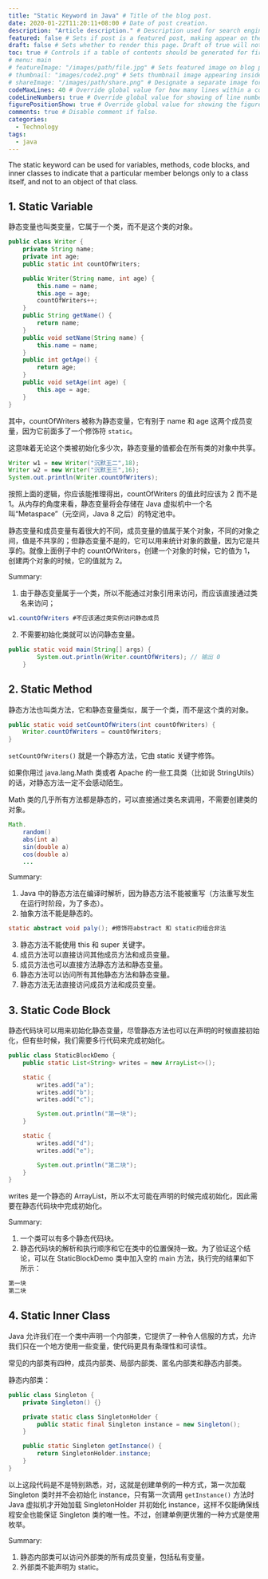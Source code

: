 ```yaml
---
title: "Static Keyword in Java" # Title of the blog post.
date: 2020-01-22T11:20:11+08:00 # Date of post creation.
description: "Article description." # Description used for search engine.
featured: false # Sets if post is a featured post, making appear on the home page side bar.
draft: false # Sets whether to render this page. Draft of true will not be rendered.
toc: true # Controls if a table of contents should be generated for first-level links automatically.
# menu: main
# featureImage: "/images/path/file.jpg" # Sets featured image on blog post.
# thumbnail: "images/code2.png" # Sets thumbnail image appearing inside card on homepage.
# shareImage: "/images/path/share.png" # Designate a separate image for social media sharing.
codeMaxLines: 40 # Override global value for how many lines within a code block before auto-collapsing.
codeLineNumbers: true # Override global value for showing of line numbers within code block.
figurePositionShow: true # Override global value for showing the figure label.
comments: true # Disable comment if false.
categories:
  - Technology
tags:
  - java
---
```

The static keyword can be used for variables, methods, code blocks, and inner classes to indicate that a particular member belongs only to a class itself, and not to an object of that class.
<!--more-->

## 1. Static Variable

静态变量也叫类变量，它属于一个类，而不是这个类的对象。

```java
public class Writer {
    private String name;
    private int age;
    public static int countOfWriters;

    public Writer(String name, int age) {
        this.name = name;
        this.age = age;
        countOfWriters++;
    }
    public String getName() {
        return name;
    }
    public void setName(String name) {
        this.name = name;
    }
    public int getAge() {
        return age;
    }
    public void setAge(int age) {
        this.age = age;
    }
}
```

其中，countOfWriters 被称为静态变量，它有别于 name 和 age 这两个成员变量，因为它前面多了一个修饰符 `static`。

这意味着无论这个类被初始化多少次，静态变量的值都会在所有类的对象中共享。

```java
Writer w1 = new Writer("沉默王二",18);
Writer w2 = new Writer("沉默王三",16);
System.out.println(Writer.countOfWriters);
```

按照上面的逻辑，你应该能推理得出，countOfWriters 的值此时应该为 2 而不是 1。从内存的角度来看，静态变量将会存储在 Java 虚拟机中一个名叫“Metaspace”（元空间，Java 8 之后）的特定池中。

静态变量和成员变量有着很大的不同，成员变量的值属于某个对象，不同的对象之间，值是不共享的；但静态变量不是的，它可以用来统计对象的数量，因为它是共享的。就像上面例子中的 countOfWriters，创建一个对象的时候，它的值为 1，创建两个对象的时候，它的值就为 2。

Summary:

1. 由于静态变量属于一个类，所以不能通过对象引用来访问，而应该直接通过类名来访问；

```java
w1.countOfWriters #不应该通过类实例访问静态成员
```

2. 不需要初始化类就可以访问静态变量。

```java
public static void main(String[] args) {
        System.out.println(Writer.countOfWriters); // 输出 0
    }
```



## 2. Static Method

静态方法也叫类方法，它和静态变量类似，属于一个类，而不是这个类的对象。

```java
public static void setCountOfWriters(int countOfWriters) {
    Writer.countOfWriters = countOfWriters;
}
```

`setCountOfWriters()` 就是一个静态方法，它由 static 关键字修饰。

如果你用过 java.lang.Math 类或者 Apache 的一些工具类（比如说 StringUtils）的话，对静态方法一定不会感动陌生。

Math 类的几乎所有方法都是静态的，可以直接通过类名来调用，不需要创建类的对象。

```java
Math.
    random()
    abs(int a)
    sin(double a)
    cos(double a)
    ...
```

Summary:

1. Java 中的静态方法在编译时解析，因为静态方法不能被重写（方法重写发生在运行时阶段，为了多态）。
2. 抽象方法不能是静态的。

```java
static abstract void paly(); #修饰符abstract 和 static的组合非法
```

3. 静态方法不能使用 this 和 super 关键字。
4. 成员方法可以直接访问其他成员方法和成员变量。
5. 成员方法也可以直接方法静态方法和静态变量。
6. 静态方法可以访问所有其他静态方法和静态变量。
7. 静态方法无法直接访问成员方法和成员变量。

## 3. Static Code Block

静态代码块可以用来初始化静态变量，尽管静态方法也可以在声明的时候直接初始化，但有些时候，我们需要多行代码来完成初始化。

```java
public class StaticBlockDemo {
    public static List<String> writes = new ArrayList<>();

    static {
        writes.add("a");
        writes.add("b");
        writes.add("c");

        System.out.println("第一块");
    }

    static {
        writes.add("d");
        writes.add("e");

        System.out.println("第二块");
    }
}
```

writes 是一个静态的 ArrayList，所以不太可能在声明的时候完成初始化，因此需要在静态代码块中完成初始化。

Summary:

1. 一个类可以有多个静态代码块。
2. 静态代码块的解析和执行顺序和它在类中的位置保持一致。为了验证这个结论，可以在 StaticBlockDemo 类中加入空的 main 方法，执行完的结果如下所示：

```java
第一块
第二块
```

## 4. Static Inner Class

Java 允许我们在一个类中声明一个内部类，它提供了一种令人信服的方式，允许我们只在一个地方使用一些变量，使代码更具有条理性和可读性。

常见的内部类有四种，成员内部类、局部内部类、匿名内部类和静态内部类。

静态内部类：

```java
public class Singleton {
    private Singleton() {}

    private static class SingletonHolder {
        public static final Singleton instance = new Singleton();
    }

    public static Singleton getInstance() {
        return SingletonHolder.instance;
    }
}
```

以上这段代码是不是特别熟悉，对，这就是创建单例的一种方式，第一次加载 Singleton 类时并不会初始化 instance，只有第一次调用 `getInstance()` 方法时 Java 虚拟机才开始加载 SingletonHolder 并初始化 instance，这样不仅能确保线程安全也能保证 Singleton 类的唯一性。不过，创建单例更优雅的一种方式是使用枚举。

Summary:

1. 静态内部类可以访问外部类的所有成员变量，包括私有变量。
2. 外部类不能声明为 static。

